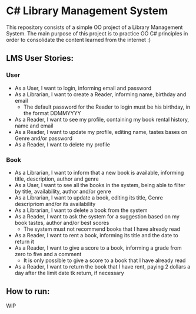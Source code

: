# C# Library Management System
This repository consists of a simple OO project of a Library Management System. The main purpose of this project is to practice OO C# principles in order to consolidate the content learned from the internet :)

## LMS User Stories:
### User
- As a User, I want to login, informing email and password
- As a Librarian, I want to create a Reader, informing name, birthday and email
  - The default password for the Reader to login must be his birthday, in the format DDMMYYYY
- As a Reader, I want to see my profile, containing my book rental history, name and email
- As a Reader, I want to update my profile, editing name, tastes bases on Genre and/or password
- As a Reader, I want to delete my profile

### Book
- As a Librarian, I want to inform that a new book is available, informing title, description, author and genre
- As a User, I want to see all the books in the system, being able to filter by title, availability, author and/or genre
- As a Librarian, I want to update a book, editing its title, Genre descripriom and/or its availability
- As a Librarian, I want to delete a book from the system
- As a Reader, I want to ask the system for a suggestion based on my book tastes, author and/or best scores
  - The system must not recommend books that I have already read
- As a Reader, I want to rent a book, informing its title and the date to return it
- As a Reader, I want to give a score to a book, informing a grade from zero to five and a comment
  - It is only possible to give a score to a book that I have already read
- As a Reader, I want to return the book that I have rent, paying 2 dollars a day after the limit date tk return, if necessary

## How to run:
WIP
